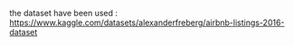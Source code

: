 the dataset have been used : https://www.kaggle.com/datasets/alexanderfreberg/airbnb-listings-2016-dataset
